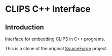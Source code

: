 # CLIPS C++ Interface

## Introduction

Interface for embedding [CLIPS](http://clipsrules.sf.net) in C++
programs.

This is a clone of the original
[SourceForge](http://clipsmm.sourceforge.net/) project.
